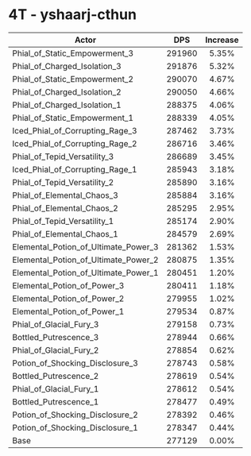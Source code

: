 # 4T - yshaarj-cthun
| Actor | DPS | Increase |
|---|:---:|:---:|
|Phial_of_Static_Empowerment_3|291960|5.35%|
|Phial_of_Charged_Isolation_3|291876|5.32%|
|Phial_of_Static_Empowerment_2|290070|4.67%|
|Phial_of_Charged_Isolation_2|290050|4.66%|
|Phial_of_Charged_Isolation_1|288375|4.06%|
|Phial_of_Static_Empowerment_1|288339|4.05%|
|Iced_Phial_of_Corrupting_Rage_3|287462|3.73%|
|Iced_Phial_of_Corrupting_Rage_2|286716|3.46%|
|Phial_of_Tepid_Versatility_3|286689|3.45%|
|Iced_Phial_of_Corrupting_Rage_1|285943|3.18%|
|Phial_of_Tepid_Versatility_2|285890|3.16%|
|Phial_of_Elemental_Chaos_3|285884|3.16%|
|Phial_of_Elemental_Chaos_2|285295|2.95%|
|Phial_of_Tepid_Versatility_1|285174|2.90%|
|Phial_of_Elemental_Chaos_1|284579|2.69%|
|Elemental_Potion_of_Ultimate_Power_3|281362|1.53%|
|Elemental_Potion_of_Ultimate_Power_2|280875|1.35%|
|Elemental_Potion_of_Ultimate_Power_1|280451|1.20%|
|Elemental_Potion_of_Power_3|280411|1.18%|
|Elemental_Potion_of_Power_2|279955|1.02%|
|Elemental_Potion_of_Power_1|279534|0.87%|
|Phial_of_Glacial_Fury_3|279158|0.73%|
|Bottled_Putrescence_3|278944|0.66%|
|Phial_of_Glacial_Fury_2|278854|0.62%|
|Potion_of_Shocking_Disclosure_3|278743|0.58%|
|Bottled_Putrescence_2|278619|0.54%|
|Phial_of_Glacial_Fury_1|278612|0.54%|
|Bottled_Putrescence_1|278477|0.49%|
|Potion_of_Shocking_Disclosure_2|278392|0.46%|
|Potion_of_Shocking_Disclosure_1|278347|0.44%|
|Base|277129|0.00%|
